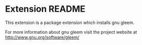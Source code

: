# Extension README

This extension is a package extension which installs gnu gleem.

For more information about gnu gleem visit the project website at
http://www.gnu.org/software/gleem/


